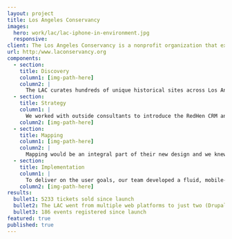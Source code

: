```yaml
---
layout: project
title: Los Angeles Conservancy
images:
  hero: work/lac/lac-iphone-in-environment.jpg
  responsive:
client: The Los Angeles Conservancy is a nonprofit organization that exists to recognize, preserve, and revitalize the historic architectural and cultural resources of Los Angeles County through education and community engagement. When ThinkShout met the LAC team, they were managing a rapidly-aging website that just didn’t meet their needs anymore. They wanted a mobile-friendly, interactive solution that would allow their constituents to easily sign up for walking tours and other events centered around the sites they curated. After an extensive discovery process, ThinkShout collaborated with outside designers and Salesforce CRM consultants chosen by the Conservancy to deliver a stunning website with custom-built solutions. 
url: http:/www.laconservancy.org
components:
  - section:
    title: Discovery
    column1: [img-path-here]
    column2: |
      The LAC curates hundreds of unique historical sites across Los Angeles and we knew that each, in turn, would need to be   highlighted in a way that both exited their constituents and encouraged involvement. Mapping would be an integral part of   their new design and we knew we needed to knock it out of the park. 
  - section:
    title: Strategy
    column1: |
      We worked with outside consultants to introduce the RedHen CRM and Salesforce module to integrate with the site’s Salesforce CRM, and each historical location was treated with its own “microsite,” providing a robust presentation for each point of interest. 
    column2: [img-path-here]
  - section:
    title: Mapping
    column1: [img-path-here]
    column2: |
      Mapping would be an integral part of their new design and we knew we needed to knock it out of the park.  Knowing this, we developed MapBox and Leaflet tools to allow for custom, intelligent mapping throughout the site. 
  - section:
    title: Implementation
    column1: |
      To deliver on the user goals, our team developed a fluid, mobile-navigable platform that facilitated education centered around a single location, which served as landing platforms for content types like Tours and Architects.
    column2: [img-path-here]
results:
  bullet1: 5233 tickets sold since launch 
  bullet2: The LAC went from multiple web platforms to just two (Drupal and Salesforce)
  bullet3: 186 events registered since launch
featured: true
published: true
---
```



